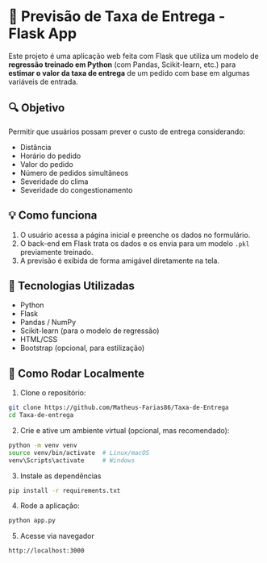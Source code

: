 # 🚚 Previsão de Taxa de Entrega - Flask App

Este projeto é uma aplicação web feita com Flask que utiliza um modelo de **regressão treinado em Python** (com Pandas, Scikit-learn, etc.) para **estimar o valor da taxa de entrega** de um pedido com base em algumas variáveis de entrada.

## 🔍 Objetivo

Permitir que usuários possam prever o custo de entrega considerando:

- Distância
- Horário do pedido
- Valor do pedido
- Número de pedidos simultâneos
- Severidade do clima
- Severidade do congestionamento

## 💡 Como funciona

1. O usuário acessa a página inicial e preenche os dados no formulário.
2. O back-end em Flask trata os dados e os envia para um modelo `.pkl` previamente treinado.
3. A previsão é exibida de forma amigável diretamente na tela.

## 🧪 Tecnologias Utilizadas

- Python
- Flask
- Pandas / NumPy
- Scikit-learn (para o modelo de regressão)
- HTML/CSS
- Bootstrap (opcional, para estilização)

## 🚀 Como Rodar Localmente

1. Clone o repositório:

```bash
git clone https://github.com/Matheus-Farias86/Taxa-de-Entrega
cd Taxa-de-entrega
```

2. Crie e ative um ambiente virtual (opcional, mas recomendado):

```bash
python -m venv venv
source venv/bin/activate  # Linux/macOS
venv\Scripts\activate     # Windows
```

3. Instale as dependências

```bash
pip install -r requirements.txt
```

4. Rode a aplicação:

```bash
python app.py
```

5. Acesse via navegador

```bash
http://localhost:3000
```
